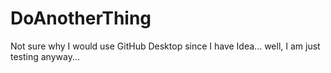 # DoAnotherThing

Not sure why I would use GitHub Desktop since I have Idea...  well, I am just testing anyway...

